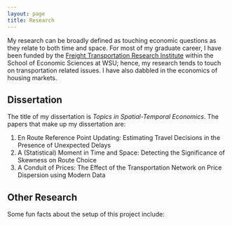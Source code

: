 ```yaml
---
layout: page
title: Research
---
```


My research can be broadly defined as touching economic questions as they relate to both time and space. For most of my graduate career, I have been funded by the [Freight Transportation Research Institute](http://ses.wsu.edu/fpti/) within the School of Economic Sciences at WSU; hence, my research tends to touch on transportation related issues. I have also dabbled in the economics of housing markets.


## Dissertation
The title of my dissertation is *Topics in Spatial-Temporal Economics*. The papers that make up my dissertation are:

1. En Route Reference Point Updating: Estimating Travel Decisions in the Presence of Unexpected Delays
2. A (Statistical) Moment in Time and Space: Detecting the Significance of Skewness on Route Choice
3. A Conduit of Prices: The Effect of the Transportation Network on Price Dispersion using Modern Data


## Other Research

Some fun facts about the setup of this project include:

